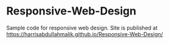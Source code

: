 # Responsive-Web-Design
Sample code for responsive web design.
Site is published at https://harrisabdullahmalik.github.io/Responsive-Web-Design/
